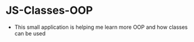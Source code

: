 # JS-Classes-OOP

* This small application is helping me learn more OOP and how classes can be used

